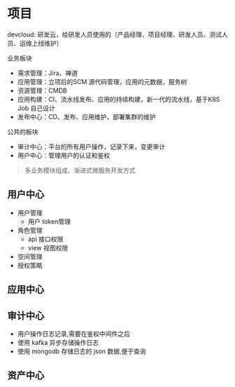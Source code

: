 # 项目

devcloud: 研发云，给研发人员使用的（产品经理、项目经理、研发人员、测试人员、运维上线维护）

业务板块
- 需求管理：Jira、禅道
- 应用管理：立项后的SCM 源代码管理，应用的元数据，服务树
- 资源管理：CMDB
- 应用构建：CI、流水线发布、应用的持续构建，新一代的流水线，基于K8S Job 自己设计
- 发布中心：CD、发布、应用维护，部署集群的维护

公共的板块
- 审计中心：平台的所有用户操作，记录下来，变更审计
- 用户中心：管理用户的认证和鉴权

> 多业务模块组成、渐进式微服务开发方式

## 用户中心

- 用户管理
  - 用户 token管理
- 角色管理
  - api 接口权限
  - view 视图权限
- 空间管理
- 授权策略

## 应用中心

## 审计中心

- 用户操作日志记录,需要在鉴权中间件之后
- 使用 kafka 异步存储操作日志
- 使用 mongodb 存储日志的 json 数据,便于查询

## 资产中心